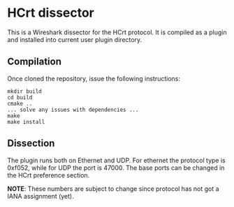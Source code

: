 HCrt dissector
==============

This is a Wireshark dissector for the HCrt protocol. It is compiled as a plugin
and installed into current user plugin directory.

Compilation
-----------

Once cloned the repository, issue the following instructions:

    mkdir build
    cd build
    cmake ..
    ... solve any issues with dependencies ...
    make
    make install

Dissection
----------

The plugin runs both on Ethernet and UDP. For ethernet the protocol type is 0xf052,
while for UDP the port is 47000. The base ports can be changed in the HCrt
preference section.

__NOTE__: These numbers are subject to change since protocol has not got a IANA
assignment (yet).
